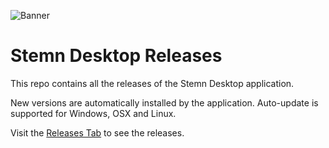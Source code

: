 ![Banner](https://dev.stemn.com/images/deviceMockups.jpg?c14eaba209d573117649415c7b16954c)
# Stemn Desktop Releases
This repo contains all the releases of the Stemn Desktop application.

New versions are automatically installed by the application. Auto-update is supported for Windows, OSX and Linux.

Visit the [Releases Tab](https://github.com/MrBlenny/STEMN-Desktop/releases) to see the releases.
